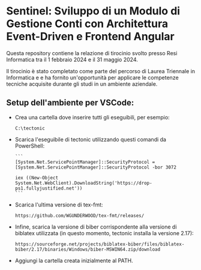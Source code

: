 # Sentinel: Sviluppo di un Modulo di Gestione Conti con Architettura Event-Driven e Frontend Angular

Questa repository contiene la relazione di tirocinio svolto presso Resi Informatica tra il 1 febbraio 2024 e il 31 maggio 2024.

Il tirocinio è stato completato come parte del percorso di Laurea Triennale in Informatica e e ha fornito un'opportunità per applicare le competenze tecniche acquisite durante gli studi in un ambiente aziendale.

## Setup dell'ambiente per VSCode:

- Crea una cartella dove inserire tutti gli eseguibili, per esempio:

  ```
  C:\tectonic
  ```

- Scarica l'eseguibile di tectonic utilizzando questi comandi
  da PowerShell:

      ```
      [System.Net.ServicePointManager]::SecurityProtocol = [System.Net.ServicePointManager]::SecurityProtocol -bor 3072

      iex ((New-Object System.Net.WebClient).DownloadString('https://drop-ps1.fullyjustified.net'))
      ```

- Scarica l'ultima versione di tex-fmt:

  ```
  https://github.com/WGUNDERWOOD/tex-fmt/releases/
  ```

- Infine, scarica la versione di biber corrispondente alla versione di biblatex utilizzata (in questo momento, tectonic installa la versione 2.17):

  ```
  https://sourceforge.net/projects/biblatex-biber/files/biblatex-biber/2.17/binaries/Windows/biber-MSWIN64.zip/download
  ```

- Aggiungi la cartella creata inizialmente al PATH.
